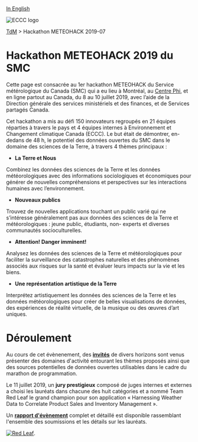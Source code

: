 [In English](2019-07_hackaton-METEOHACK_en.md)

![ECCC logo](../../../docs/img_eccc-logo.png)

[TdM](../2019-07_hackaton-METEOHACK_fr.md) > Hackathon METEOHACK 2019-07

# Hackathon METEOHACK 2019 du SMC

Cette page est consacrée au 1er hackathon METEOHACK du Service métérologique du Canada (SMC) qui a eu lieu à Montréal, au [Centre Phi](https://phi-centre.com/), et en ligne partout au Canada, du 8 au 10 juillet 2019, avec l’aide de la Direction générale des services ministériels et des finances, et de Services partagés Canada.

Cet hackathon a mis au défi 150 innovateurs regroupés en 21 équipes réparties à travers le pays et 4 équipes internes à Environnement et Changement climatique Canada (ECCC). Le but était de démontrer, en-dedans de 48 h, le potentiel des données ouvertes du SMC dans le domaine des sciences de la Terre, à travers 4 thèmes principaux :

* __La Terre et Nous__

Combinez les données des sciences de la Terre et les données météorologiques avec des informations sociologiques et économiques pour générer de nouvelles compréhensions et perspectives sur les interactions humaines avec l’environnement.

* __Nouveaux publics__

Trouvez de nouvelles applications touchant un public varié qui ne s’intéresse généralement pas aux données des sciences de la Terre et météorologiques : jeune public, étudiants, non- experts et diverses communautés socioculturelles.

* __Attention! Danger imminent!__

Analysez les données des sciences de la Terre et météorologiques pour faciliter la surveillance des catastrophes naturelles et des phénomènes associés aux risques sur la santé et évaluer leurs impacts sur la vie et les biens.

* __Une représentation artistique de la Terre__

Interprétez artistiquement les données des sciences de la Terre et les données météorologiques pour créer de belles visualisations de données, des expériences de réalité virtuelle, de la musique ou des œuvres d’art uniques.

# Déroulement

Au cours de cet évènenement, des [__invités__](https://collaboration.cmc.ec.gc.ca/cmc/cmos/meteohack/presentations/hackathon_guest-speakers/) de divers horizons sont venus présenter des domaines d'activité entourant les thèmes proposés ainsi que des sources potentielles de données ouvertes utilisables dans le cadre du marathon de programmation.

Le 11 juillet 2019, un __jury prestigieux__ composé de juges internes et externes a choisi les lauréats dans chacune des huit catégories et a nommé Team Red Leaf le grand champion pour son application « Harnessing Weather Data to Correlate Product Sales and Inventory Management ».

Un [__rapport d'évènement__](https://collaboration.cmc.ec.gc.ca/cmc/cmos/meteohack/summary/METEOHACK_Event_Summary_fr.pdf) complet et détaillé est disponible rassemblant l'ensemble des soumissions et les détails sur les lauréats. 

[![Red Leaf](https://collaboration.cmc.ec.gc.ca/cmc/cmos/public_doc/events/meteohack_2019/Red.Leaf_2019.jpg)](http://www.youtube.com/watch?v=DNlTntWKTtA "Grand champion de METEOHACK 2019 : Red Leaf").